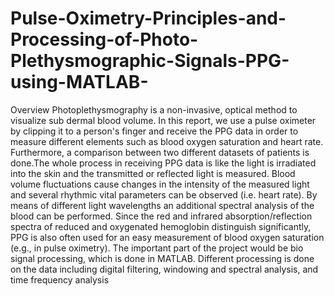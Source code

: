 # Pulse-Oximetry-Principles-and-Processing-of-Photo-Plethysmographic-Signals-PPG-using-MATLAB-

Overview
Photoplethysmography is a non-invasive, optical method to visualize sub dermal blood volume. In this report, we use a pulse oximeter by clipping it to a person's finger and receive the PPG data in order to measure different elements such as blood oxygen saturation and heart rate. Furthermore, a comparison between two different datasets of patients is done.The whole process in receiving PPG data is like the light is irradiated into the skin and the transmitted or reflected light is measured. Blood volume fluctuations cause changes in the intensity of the measured light and several rhythmic vital parameters can be observed (i.e. heart rate). By means of different light wavelengths an additional spectral analysis of the blood can be performed. Since the red and infrared absorption/reflection spectra of reduced and oxygenated hemoglobin distinguish significantly, PPG is also often used for an easy measurement of blood oxygen saturation (e.g., in pulse oximetry).
The important part of the project would be bio signal processing, which is done in MATLAB. Different processing is done on the data including digital filtering, windowing and spectral analysis, and time frequency analysis

